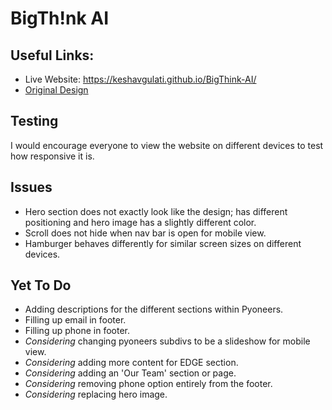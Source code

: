 # **BigTh!nk AI**
## Useful Links:
- Live Website: https://keshavgulati.github.io/BigThink-AI/
- [Original Design](https://www.figma.com/file/OOuXzx7zdQSjvp2CizgwBq/BigThink-AI-2?node-id=0%3A1&t=3UpdYdM8On3hwg82-1)

## Testing
I would encourage everyone to view the website on different devices to test how responsive it is.

## Issues
- Hero section does not exactly look like the design; has different positioning and hero image has a slightly different color.
- Scroll does not hide when nav bar is open for mobile view.
- Hamburger behaves differently for similar screen sizes on different devices.

## Yet To Do
- Adding descriptions for the different sections within Pyoneers.
- Filling up email in footer.
- Filling up phone in footer.
- *Considering* changing pyoneers subdivs to be a slideshow for mobile view.
- *Considering* adding more content for EDGE section.
- *Considering* adding an 'Our Team' section or page.
- *Considering* removing phone option entirely from the footer.
- *Considering* replacing hero image.